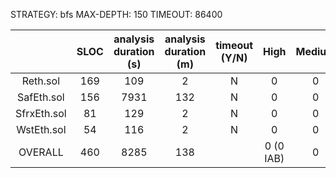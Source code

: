 STRATEGY: bfs
MAX-DEPTH: 150
TIMEOUT: 86400

|             | SLOC | analysis duration (s) | analysis duration (m) | timeout (Y/N) |   High    | Medium | Low | valid finds |
|:-----------:|:----:|:---------------------:|:---------------------:|:-------------:|:---------:|:------:|:---:|:-----------:|
|  Reth.sol   | 169  |          109          |           2           |       N       |     0     |   0    |  1  |      0      |          
| SafEth.sol  | 156  |         7931          |          132          |       N       |     0     |   0    |  1  |      0      |          
| SfrxEth.sol |  81  |          129          |           2           |       N       |     0     |   0    |  1  |      0      |          
| WstEth.sol  |  54  |          116          |           2           |       N       |     0     |   0    |  0  |      0      |          
|   OVERALL   | 460  |         8285          |          138          |               | 0 (0 IAB) |   0    |  3  |      0      |          
